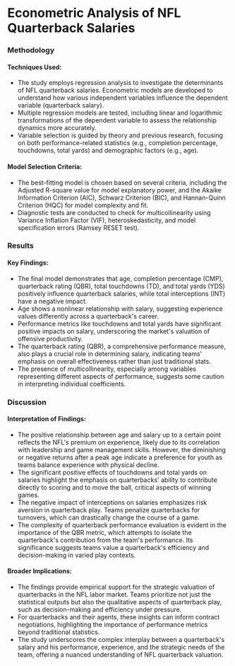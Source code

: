 # Econometric Analysis of NFL Quarterback Salaries

### Methodology

#### Techniques Used:

- The study employs regression analysis to investigate the determinants of NFL quarterback salaries. Econometric models are developed to understand how various independent variables influence the dependent variable (quarterback salary).
- Multiple regression models are tested, including linear and logarithmic transformations of the dependent variable to assess the relationship dynamics more accurately.
- Variable selection is guided by theory and previous research, focusing on both performance-related statistics (e.g., completion percentage, touchdowns, total yards) and demographic factors (e.g., age).

#### Model Selection Criteria:

- The best-fitting model is chosen based on several criteria, including the Adjusted R-square value for model explanatory power, and the Akaike Information Criterion (AIC), Schwarz Criterion (BIC), and Hannan-Quinn Criterion (HQC) for model complexity and fit.
- Diagnostic tests are conducted to check for multicollinearity using Variance Inflation Factor (VIF), heteroskedasticity, and model specification errors (Ramsey RESET test).

### Results

#### Key Findings:

- The final model demonstrates that age, completion percentage (CMP), quarterback rating (QBR), total touchdowns (TD), and total yards (YDS) positively influence quarterback salaries, while total interceptions (INT) have a negative impact.
- Age shows a nonlinear relationship with salary, suggesting experience values differently across a quarterback's career.
- Performance metrics like touchdowns and total yards have significant positive impacts on salary, underscoring the market's valuation of offensive productivity.
- The quarterback rating (QBR), a comprehensive performance measure, also plays a crucial role in determining salary, indicating teams' emphasis on overall effectiveness rather than just traditional stats.
- The presence of multicollinearity, especially among variables representing different aspects of performance, suggests some caution in interpreting individual coefficients.

### Discussion

#### Interpretation of Findings:

- The positive relationship between age and salary up to a certain point reflects the NFL's premium on experience, likely due to its correlation with leadership and game management skills. However, the diminishing or negative returns after a peak age indicate a preference for youth as teams balance experience with physical decline.
- The significant positive effects of touchdowns and total yards on salaries highlight the emphasis on quarterbacks' ability to contribute directly to scoring and to move the ball, critical aspects of winning games.
- The negative impact of interceptions on salaries emphasizes risk aversion in quarterback play. Teams penalize quarterbacks for turnovers, which can drastically change the course of a game.
- The complexity of quarterback performance evaluation is evident in the importance of the QBR metric, which attempts to isolate the quarterback's contribution from the team's performance. Its significance suggests teams value a quarterback's efficiency and decision-making in varied play contexts.

#### Broader Implications:

- The findings provide empirical support for the strategic valuation of quarterbacks in the NFL labor market. Teams prioritize not just the statistical outputs but also the qualitative aspects of quarterback play, such as decision-making and efficiency under pressure.
- For quarterbacks and their agents, these insights can inform contract negotiations, highlighting the importance of performance metrics beyond traditional statistics.
- The study underscores the complex interplay between a quarterback's salary and his performance, experience, and the strategic needs of the team, offering a nuanced understanding of NFL quarterback valuation.

